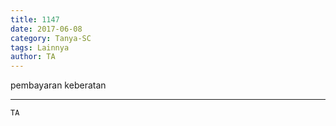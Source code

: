 ```yaml
---
title: 1147
date: 2017-06-08
category: Tanya-SC
tags: Lainnya
author: TA
---
```


pembayaran keberatan

---



`TA`
